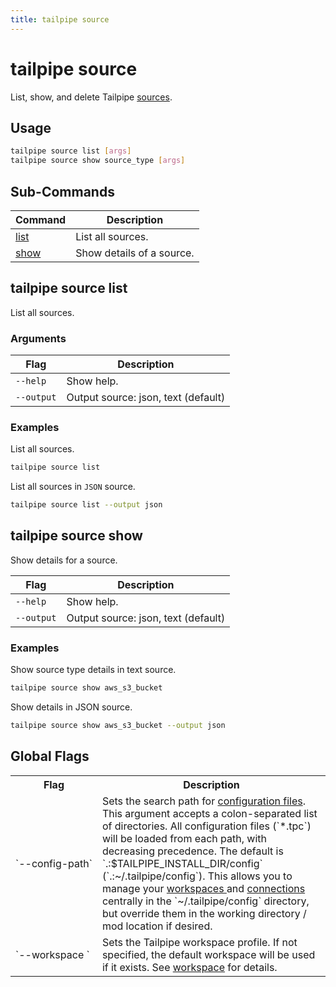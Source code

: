```yaml
---
title: tailpipe source
---
```


# tailpipe source

List, show, and delete Tailpipe [sources](/docs/reference/config-files/source).

## Usage
```bash
tailpipe source list [args]
tailpipe source show source_type [args]


```

## Sub-Commands

| Command | Description
|-|-
| [list](#tailpipe-source-list) | List all sources.
| [show](#tailpipe-source-show)  | Show details of a source.



## tailpipe source list
List all sources.

### Arguments

| Flag | Description
|-|-
|  `--help`      |  Show help.
|  `--output`    |  Output source: json, text (default)

### Examples

List all sources.

```bash
tailpipe source list
```

List all sources in `JSON` source. 

```bash
tailpipe source list --output json
```

## tailpipe source show
Show details for a source.

Flag | Description
|-|-
|  `--help`      |  Show help.
|  `--output`    |  Output source: json, text (default)


### Examples


Show source type details in text source.

```bash
tailpipe source show aws_s3_bucket
```

Show details in JSON source.

```bash
tailpipe source show aws_s3_bucket --output json
```



## Global Flags

<table>
  <tr> 
    <th> Flag </th> 
    <th> Description </th> 
  </tr>

  <tr> 
    <td nowrap="true"> `--config-path`</td> 
    <td>  
    Sets the search path for <a href = "/docs/reference/config-files">configuration files</a>. This argument accepts a colon-separated list of directories.  All  configuration files (`*.tpc`) will be loaded from each path, with decreasing precedence.  The default is `.:$TAILPIPE_INSTALL_DIR/config` (`.:~/.tailpipe/config`).  This allows you to manage your <a href="/docs/reference/config-files/workspace"> workspaces </a> and <a href="/docs/reference/config-files/connection">connections</a> centrally in the `~/.tailpipe/config` directory, but override them in the working directory / mod location if desired.
    </td> 
  </tr>


  <tr> 
    <td nowrap="true"> `--workspace	`  </td> 
    <td>  Sets the Tailpipe workspace profile. If not specified, the default workspace will be used if it exists. See <a href="/docs/reference/config-files/workspace">workspace</a> for details. </td> 
  </tr>

</table>



